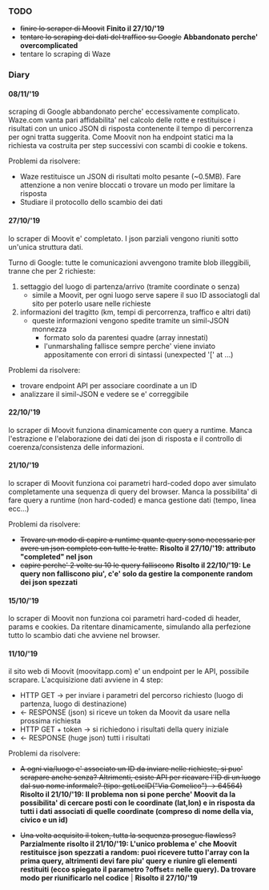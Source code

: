 ### TODO
- ~~finire lo scraper di Moovit~~ **Finito il 27/10/'19**
- ~~tentare lo scraping dei dati del traffico su Google~~ **Abbandonato perche' overcomplicated**
- tentare lo scraping di Waze

### Diary

#### 08/11/'19

scraping di Google abbandonato perche' eccessivamente complicato. Waze.com vanta pari affidabilita' nel calcolo delle rotte e restituisce i risultati con un unico JSON di risposta contenente il tempo di percorrenza per ogni tratta suggerita. Come Moovit non ha endpoint statici ma la richiesta va costruita per step successivi con scambi di cookie e tokens.

Problemi da risolvere:
- Waze restituisce un JSON di risultati molto pesante (~0.5MB). Fare attenzione a non venire bloccati o trovare un modo per limitare la risposta
- Studiare il protocollo dello scambio dei dati

#### 27/10/'19

lo scraper di Moovit e' completato. I json parziali vengono riuniti sotto un'unica struttura dati.

Turno di Google: tutte le comunicazioni avvengono tramite blob illeggibili, tranne che per 2 richieste:
1. settaggio del luogo di partenza/arrivo (tramite coordinate o senza)
	- simile a Moovit, per ogni luogo serve sapere il suo ID associatogli dal sito per poterlo usare nelle richieste
2. informazioni del tragitto (km, tempi di percorrenza, traffico e altri dati)
	- queste informazioni vengono spedite tramite un simil-JSON monnezza
		- formato solo da parentesi quadre (array innestati)
		- l'unmarshaling fallisce sempre perche' viene inviato appositamente con errori di sintassi (unexpected '[' at ...)

Problemi da risolvere:
- trovare endpoint API per associare coordinate a un ID
- analizzare il simil-JSON e vedere se e' correggibile

#### 22/10/'19

lo scraper di Moovit funziona dinamicamente con query a runtime. Manca l'estrazione e l'elaborazione dei dati dei json di risposta e il controllo di coerenza/consistenza delle informazioni.

#### 21/10/'19

lo scraper di Moovit funziona coi parametri hard-coded dopo aver simulato completamente una sequenza di query del browser. Manca la possibilita' di fare query a runtime (non hard-coded) e manca gestione dati (tempo, linea ecc...)

Problemi da risolvere:
- ~~Trovare un modo di capire a runtime quante query sono necessarie per avere un json completo con tutte le tratte.~~ **Risolto il 27/10/'19: attributo "completed" nel json**
- ~~capire perche' 2 volte su 10 le query falliscono~~ **Risolto il 22/10/'19: Le query non falliscono piu', c'e' solo da gestire la componente random dei json spezzati**

#### 15/10/'19

lo scraper di Moovit non funziona coi parametri hard-coded di header, params e cookies. Da ritentare dinamicamente, simulando alla perfezione tutto lo scambio dati che avviene nel browser.

#### 11/10/'19

il sito web di Moovit (moovitapp.com) e' un endpoint per le API, possibile scrapare. L'acquisizione dati avviene in 4 step:
- HTTP GET -> per inviare i parametri del percorso richiesto (luogo di partenza, luogo di destinazione)
- <- RESPONSE (json) si riceve un token da Moovit da usare nella prossima richiesta
- HTTP GET + token -> si richiedono i risultati della query iniziale
- <- RESPONSE (huge json) tutti i risultati

Problemi da risolvere:
- ~~A ogni via/luogo e' associato un ID da inviare nelle richieste, si puo' scrapare anche senza? Altrimenti, esiste API per ricavare l'ID di un luogo dal suo nome informale? (tipo: getLocID("Via Comelico") -> 64564)~~ **Risolto il 21/10/'19: Il problema non si pone perche' Moovit da la possibilita' di cercare posti con le coordinate (lat,lon) e in risposta da tutti i dati associati di quelle coordinate (compreso di nome della via, civico e un id)**

- ~~Una volta acquisito il token, tutta la sequenza prosegue flawless?~~ **Parzialmente risolto il 21/10/'19: L'unico problema e' che Moovit restituisce json spezzati a random: puoi ricevere tutto l'array con la prima query, altrimenti devi fare piu' query e riunire gli elementi restituiti (ecco spiegato il parametro ?offset= nelle query). Da trovare modo per riunificarlo nel codice** | **Risolto il 27/10/'19**
